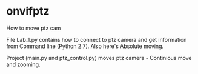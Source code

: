 # onvifptz
How to move ptz cam 

File Lab_1.py contains how to connect to ptz camera and get information from Command line (Python 2.7). Also here's Absolute moving.

Project (main.py and ptz_control.py) moves ptz camera - Continious move and zooming.
